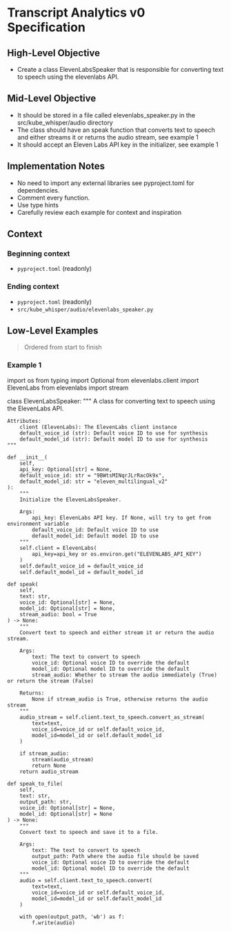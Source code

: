 # Transcript Analytics v0 Specification

## High-Level Objective

- Create a class ElevenLabsSpeaker that is responsible for converting text to speech using the elevenlabs API.

## Mid-Level Objective
- It should be stored in a file called elevenlabs_speaker.py in the src/kube_whisper/audio directory
- The class should have an speak function that converts text to speech and either streams it or returns the audio stream, see example 1
- It should accept an Eleven Labs API key in the initializer, see example 1

## Implementation Notes
- No need to import any external libraries see pyproject.toml for dependencies.
- Comment every function.
- Use type hints 
- Carefully review each example for context and inspiration

## Context

### Beginning context
- `pyproject.toml` (readonly)

### Ending context
- `pyproject.toml` (readonly)
- `src/kube_whisper/audio/elevenlabs_speaker.py`

## Low-Level Examples
> Ordered from start to finish
### Example 1
import os
from typing import Optional
from elevenlabs.client import ElevenLabs
from elevenlabs import stream

class ElevenLabsSpeaker:
    """
    A class for converting text to speech using the ElevenLabs API.
    
    Attributes:
        client (ElevenLabs): The ElevenLabs client instance
        default_voice_id (str): Default voice ID to use for synthesis
        default_model_id (str): Default model ID to use for synthesis
    """
    
    def __init__(
        self, 
        api_key: Optional[str] = None,
        default_voice_id: str = "9BWtsMINqrJLrRacOk9x",
        default_model_id: str = "eleven_multilingual_v2"
    ):
        """
        Initialize the ElevenLabsSpeaker.
        
        Args:
            api_key: ElevenLabs API key. If None, will try to get from environment variable
            default_voice_id: Default voice ID to use
            default_model_id: Default model ID to use
        """
        self.client = ElevenLabs(
            api_key=api_key or os.environ.get("ELEVENLABS_API_KEY")
        )
        self.default_voice_id = default_voice_id
        self.default_model_id = default_model_id
        
    def speak(
        self, 
        text: str,
        voice_id: Optional[str] = None,
        model_id: Optional[str] = None,
        stream_audio: bool = True
    ) -> None:
        """
        Convert text to speech and either stream it or return the audio stream.
        
        Args:
            text: The text to convert to speech
            voice_id: Optional voice ID to override the default
            model_id: Optional model ID to override the default
            stream_audio: Whether to stream the audio immediately (True) or return the stream (False)
            
        Returns:
            None if stream_audio is True, otherwise returns the audio stream
        """
        audio_stream = self.client.text_to_speech.convert_as_stream(
            text=text,
            voice_id=voice_id or self.default_voice_id,
            model_id=model_id or self.default_model_id
        )
        
        if stream_audio:
            stream(audio_stream)
            return None
        return audio_stream
    
    def speak_to_file(
        self,
        text: str,
        output_path: str,
        voice_id: Optional[str] = None,
        model_id: Optional[str] = None
    ) -> None:
        """
        Convert text to speech and save it to a file.
        
        Args:
            text: The text to convert to speech
            output_path: Path where the audio file should be saved
            voice_id: Optional voice ID to override the default
            model_id: Optional model ID to override the default
        """
        audio = self.client.text_to_speech.convert(
            text=text,
            voice_id=voice_id or self.default_voice_id,
            model_id=model_id or self.default_model_id
        )
        
        with open(output_path, 'wb') as f:
            f.write(audio)
